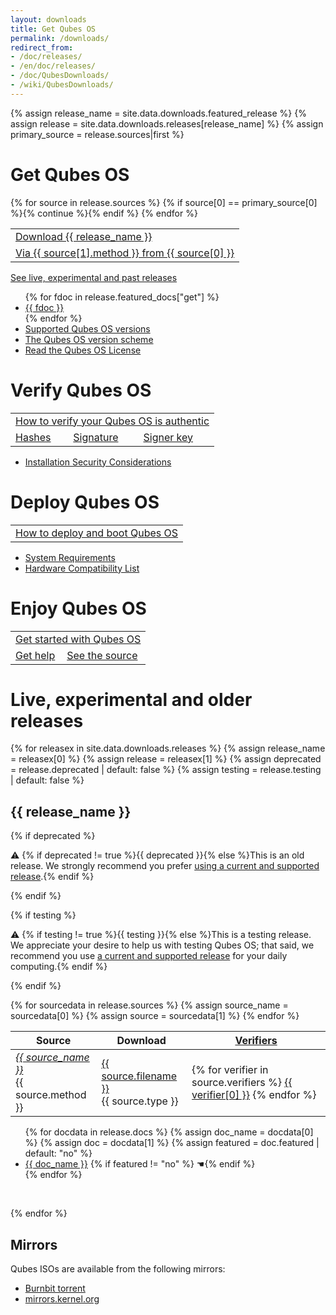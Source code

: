 ```yaml
---
layout: downloads
title: Get Qubes OS
permalink: /downloads/
redirect_from:
- /doc/releases/
- /en/doc/releases/
- /doc/QubesDownloads/
- /wiki/QubesDownloads/
---
```


<div class="download-steps">

{% assign release_name = site.data.downloads.featured_release %}
{% assign release = site.data.downloads.releases[release_name] %}
{% assign primary_source = release.sources|first %}

<h1 class="more-top add-left">Get Qubes OS</h1>

<table class="step-options">
<tr>
  <td colspan="{{ release.sources|size - 1}}"><a class="btn btn-primary btn-lg" href="{{ primary_source[1].url }}">Download {{ release_name }}</a></td>
</tr>
<tr>
{% for source in release.sources %}
{% if source[0] == primary_source[0] %}{% continue %}{% endif %}
  <td><a class="btn btn-default" href="{{ source[1].url }}">Via {{ source[1].method }} from {{ source[0] }}</a></td>
{% endfor %}
</tr>
</table>

<p><a class="btn btn-default" href="#more-releases">See live, experimental and past releases</a></p>

<ul>
  {% for fdoc in release.featured_docs["get"] %}
  <li><a href="{{ release.docs[fdoc].url }}">{{ fdoc }}</a></li>
  {% endfor %}
  <li><a href="/doc/supported-versions/">Supported Qubes OS versions</a></li>
  <li><a href="/doc/version-scheme/">The Qubes OS version scheme</a></li>
  <li><a href="/doc/license/">Read the Qubes OS License</a></li>
</ul>


<h1 class="more-top add-left">Verify Qubes OS</h1>

<table class="step-options">
<tr>
  <td colspan="3"><a class="btn btn-primary btn-lg" href="/doc/verifying-signatures/">How to verify your Qubes OS is authentic</a></td>
</tr>
<tr>
  <td><a class="btn btn-default" href="{{ primary_source[1].verifiers['hash'] }}">Hashes</a></td>
  <td><a class="btn btn-default" href="{{ primary_source[1].verifiers['sig'] }}">Signature</a></td>
  <td><a class="btn btn-default" href="{{ primary_source[1].verifiers['key'] }}">Signer key</a></td>
</tr>
</table>


<ul>
  <li><a href="/doc/install-security/">Installation Security Considerations</a></li>
</ul>


<h1 class="more-top add-left">Deploy Qubes OS</h1>

<table class="step-options">
<tr>
  <td><a class="btn btn-primary btn-lg" href="/doc/installation-guide/#burning-the-iso-onto-a-dvd-or-usb-stick">How to deploy and boot Qubes OS</a></td>
</tr>
</table>

<ul>
  <li><a href="/doc/system-requirements/">System Requirements</a></li>
  <li><a href="/hcl/">Hardware Compatibility List</a></li>
</ul>


<h1 class="more-top add-left">Enjoy Qubes OS</h1>

<table class="step-options">
<tr>
  <td colspan="2"><a class="btn btn-primary btn-lg" href="/getting-started/#already-installed">Get started with Qubes OS</a></td>
</tr>
<tr>
  <td><a class="btn btn-default btn-lg" href="/help/">Get help</a></td>
  <td><a class="btn btn-default btn-lg" href="https://github.com/QubesOS">See the source</a></td>
</tr>
</table>


</div>

<div class="white-box more-bottom page-content">

<h1 id="more-releases">Live, experimental and older releases</h1>

{% for releasex in site.data.downloads.releases %}
{% assign release_name = releasex[0] %}
{% assign release = releasex[1] %}
{% assign deprecated = release.deprecated | default: false %}
{% assign testing = release.testing | default: false %}

<h2>{{ release_name }}</h2>

{% if deprecated %}<p>⚠ {% if deprecated != true %}{{ deprecated }}{% else %}This is an old release.  We strongly recommend you prefer <a href="/doc/supported-versions/">using a current and supported release</a>.{% endif %}</p>{% endif %}

{% if testing %}<p>⚠ {% if testing != true %}{{ testing }}{% else %}This is a testing release.  We appreciate your desire to help us with testing Qubes OS; that said, we recommend you use <a href="/doc/supported-versions/">a current and supported release</a> for your daily computing.{% endif %}</p>{% endif %}

<table class="table">
  <thead>
    <tr>
      <th>Source</th>
      <th>Download</th>
      <th><a href="/doc/verifying-signatures/"
             title="How to verify the authenticity of your download">Verifiers</a></th>
    </tr>
  </thead>
  <tbody>
    {% for sourcedata in release.sources %}
    {% assign source_name = sourcedata[0] %}
    {% assign source = sourcedata[1] %}
    <tr>
      <td><em><a href="https://{{ source_name }}/">{{ source_name }}</a></em><br/>{{ source.method }}</td>
      <td><a href="{{ source.url }}">{{ source.filename }}</a><br/>{{ source.type }}</td>
      <td>
        {% for verifier in source.verifiers %}
          <a class="btn btn-default" href="{{ verifier[1] }}">{{ verifier[0] }}</a>
        {% endfor %}
      </td>
    </tr>
    {% endfor %}
  </tbody>
</table>

<ul>
  {% for docdata in release.docs %}
  {% assign doc_name = docdata[0] %}
  {% assign doc = docdata[1] %}
  {% assign featured = doc.featured | default: "no" %}
  <li>
    <a href="{{ doc.url }}">{{ doc_name }}</a>
    {% if featured != "no" %} ☚{% endif %}
  </li>
  {% endfor %}
</ul>

<br/><!-- TODO: this is needed because of the shit 0-top big-bottom margin in the headings -->

{% endfor %}


<h2>Mirrors</h2>


<p>Qubes ISOs are available from the following mirrors:</p>

<ul>
  <li><a href="http://burnbit.com/search?q=qubes">Burnbit torrent</a></li>
  <li><a href="https://mirrors.kernel.org/qubes/iso/">mirrors.kernel.org</a></li>
</ul>


</div>
